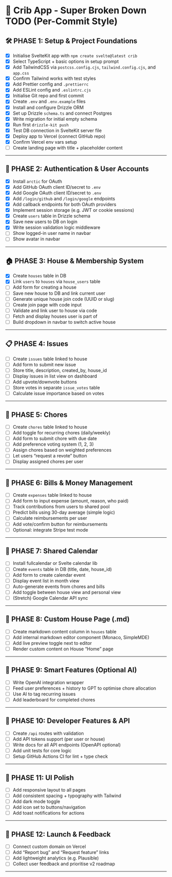 # 🧱 Crib App - Super Broken Down TODO (Per-Commit Style)

## 🛠️ PHASE 1: Setup & Project Foundations

- [x] Initialise SvelteKit app with `npm create svelte@latest crib`
- [x] Select TypeScript + basic options in setup prompt
- [x] Add TailwindCSS via `postcss.config.cjs`, `tailwind.config.cjs`, and `app.css`
- [x] Confirm Tailwind works with test styles
- [x] Add Prettier config and `.prettierrc`
- [x] Add ESLint config and `.eslintrc.cjs`
- [x] Initialise Git repo and first commit
- [x] Create `.env` and `.env.example` files
- [x] Install and configure Drizzle ORM
- [x] Set up Drizzle `schema.ts` and connect Postgres
- [x] Write migration for initial empty schema
- [x] Run first `drizzle-kit push`
- [x] Test DB connection in SvelteKit server file
- [x] Deploy app to Vercel (connect GitHub repo)
- [x] Confirm Vercel env vars setup
- [ ] Create landing page with title + placeholder content

---

## 👥 PHASE 2: Authentication & User Accounts

- [x] Install `arctic` for OAuth
- [x] Add GitHub OAuth client ID/secret to `.env`
- [x] Add Google OAuth client ID/secret to `.env`
- [x] Add `/login/github` and `/login/google` endpoints
- [x] Add callback endpoints for both OAuth providers
- [x] Implement session storage (e.g. JWT or cookie sessions)
- [x] Create `users` table in Drizzle schema
- [x] Save new users to DB on login
- [x] Write session validation logic middleware
- [ ] Show logged-in user name in navbar
- [ ] Show avatar in navbar

---

## 🏠 PHASE 3: House & Membership System

- [x] Create `houses` table in DB
- [x] Link `users` to `houses` via `house_users` table
- [ ] Add form for creating a house
- [ ] Save new house to DB and link current user
- [ ] Generate unique house join code (UUID or slug)
- [ ] Create join page with code input
- [ ] Validate and link user to house via code
- [ ] Fetch and display houses user is part of
- [ ] Build dropdown in navbar to switch active house

---

## 📋 PHASE 4: Issues

- [ ] Create `issues` table linked to house
- [ ] Add form to submit new issue
- [ ] Store title, description, created_by, house_id
- [ ] Display issues in list view on dashboard
- [ ] Add upvote/downvote buttons
- [ ] Store votes in separate `issue_votes` table
- [ ] Calculate issue importance based on votes

---

## 🧼 PHASE 5: Chores

- [ ] Create `chores` table linked to house
- [ ] Add toggle for recurring chores (daily/weekly)
- [ ] Add form to submit chore with due date
- [ ] Add preference voting system (1, 2, 3)
- [ ] Assign chores based on weighted preferences
- [ ] Let users “request a revote” button
- [ ] Display assigned chores per user

---

## 💸 PHASE 6: Bills & Money Management

- [ ] Create `expenses` table linked to house
- [ ] Add form to input expense (amount, reason, who paid)
- [ ] Track contributions from users to shared pool
- [ ] Predict bills using 30-day average (simple logic)
- [ ] Calculate reimbursements per user
- [ ] Add vote/confirm button for reimbursements
- [ ] Optional: integrate Stripe test mode

---

## 📆 PHASE 7: Shared Calendar

- [ ] Install fullcalendar or Svelte calendar lib
- [ ] Create `events` table in DB (title, date, house_id)
- [ ] Add form to create calendar event
- [ ] Display event list in month view
- [ ] Auto-generate events from chores and bills
- [ ] Add toggle between house view and personal view
- [ ] (Stretch) Google Calendar API sync

---

## 📄 PHASE 8: Custom House Page (.md)

- [ ] Create markdown content column in `houses` table
- [ ] Add internal markdown editor component (Monaco, SimpleMDE)
- [ ] Add live preview toggle next to editor
- [ ] Render custom content on House “Home” page

---

## 🧠 PHASE 9: Smart Features (Optional AI)

- [ ] Write OpenAI integration wrapper
- [ ] Feed user preferences + history to GPT to optimise chore allocation
- [ ] Use AI to tag recurring issues
- [ ] Add leaderboard for completed chores

---

## 🔐 PHASE 10: Developer Features & API

- [ ] Create `/api` routes with validation
- [ ] Add API tokens support (per user or house)
- [ ] Write docs for all API endpoints (OpenAPI optional)
- [ ] Add unit tests for core logic
- [ ] Setup GitHub Actions CI for lint + type check

---

## 🎨 PHASE 11: UI Polish

- [ ] Add responsive layout to all pages
- [ ] Add consistent spacing + typography with Tailwind
- [ ] Add dark mode toggle
- [ ] Add icon set to buttons/navigation
- [ ] Add toast notifications for actions

---

## 🚀 PHASE 12: Launch & Feedback

- [ ] Connect custom domain on Vercel
- [ ] Add “Report bug” and “Request feature” links
- [ ] Add lightweight analytics (e.g. Plausible)
- [ ] Collect user feedback and prioritise v2 roadmap

---
